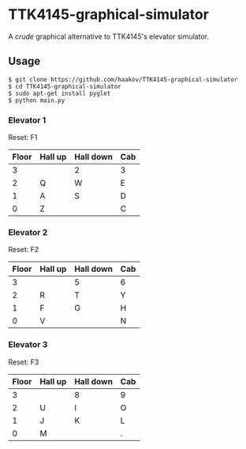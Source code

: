 # TTK4145-graphical-simulator

A _crude_ graphical alternative to TTK4145's elevator simulator.


## Usage

```
$ git clone https://github.com/haakov/TTK4145-graphical-simulator
$ cd TTK4145-graphical-simulator
$ sudo apt-get install pyglet
$ python main.py
```


### Elevator 1

Reset: F1

| Floor | Hall up | Hall down | Cab |
|-------|---------|-----------|-----|
| 3     |         | 2         | 3   |
| 2     | Q       | W         | E   |
| 1     | A       | S         | D   |
| 0     | Z       |           | C   |

### Elevator 2

Reset: F2

| Floor | Hall up | Hall down | Cab |
|-------|---------|-----------|-----|
| 3     |         | 5         | 6   |
| 2     | R       | T         | Y   |
| 1     | F       | G         | H   |
| 0     | V       |           | N   |

### Elevator 3

Reset: F3

| Floor | Hall up | Hall down | Cab |
|-------|---------|-----------|-----|
| 3     |         | 8         | 9   |
| 2     | U       | I         | O   |
| 1     | J       | K         | L   |
| 0     | M       |           | .   |
